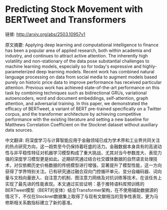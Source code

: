 # Predicting Stock Movement with BERTweet and Transformers

链接: http://arxiv.org/abs/2503.10957v1

原文摘要:
Applying deep learning and computational intelligence to finance has been a
popular area of applied research, both within academia and industry, and
continues to attract active attention. The inherently high volatility and
non-stationary of the data pose substantial challenges to machine learning
models, especially so for today's expressive and highly-parameterized deep
learning models. Recent work has combined natural language processing on data
from social media to augment models based purely on historic price data to
improve performance has received particular attention. Previous work has
achieved state-of-the-art performance on this task by combining techniques such
as bidirectional GRUs, variational autoencoders, word and document embeddings,
self-attention, graph attention, and adversarial training. In this paper, we
demonstrated the efficacy of BERTweet, a variant of BERT pre-trained
specifically on a Twitter corpus, and the transformer architecture by achieving
competitive performance with the existing literature and setting a new baseline
for Matthews Correlation Coefficient on the Stocknet dataset without auxiliary
data sources.

中文翻译:
将深度学习与计算智能应用于金融领域已成为学术界和工业界共同关注的热点研究方向，这一趋势至今仍保持着旺盛的活力。金融数据本身具有的高波动性与非平稳性特征对机器学习模型构成了重大挑战，尤其对当今参数庞大、表现力强的深度学习模型更是如此。近期研究通过结合社交媒体数据的自然语言处理技术，对仅依赖历史价格数据的传统模型进行增强，显著提升了模型性能，这一方向获得了学界特别关注。已有研究通过融合双向门控循环单元、变分自编码器、词向量与文档向量嵌入、自注意力机制、图注意力网络及对抗训练等技术，在该任务上实现了最先进的性能表现。本文通过实验证明：基于推特语料库预训练的BERTweet模型（BERT的变体）结合Transformer架构，在不使用辅助数据源的情况下，不仅在Stocknet数据集上取得了与现有文献相当的竞争性表现，更为马修斯相关系数指标建立了新的基准。
